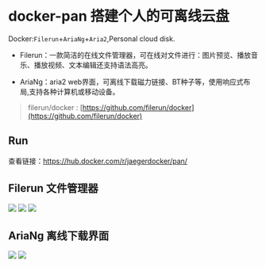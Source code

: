 # docker-pan 搭建个人的可离线云盘
Docker:`Filerun`+`AriaNg`+`Aria2`,Personal cloud disk. 

- Filerun：一款简洁的在线文件管理器，可在线对文件进行：图片预览、播放音乐、播放视频、文本编辑还支持语法高亮。

- AriaNg：aria2 web界面，可离线下载磁力链接、BT种子等，使用响应式布局,支持各种计算机或移动设备。

> filerun/docker : [https://github.com/filerun/docker](https://github.com/filerun/docker)

## Run

查看链接：https://hub.docker.com/r/jaegerdocker/pan/

## Filerun 文件管理器
![][1]
![][2]
![][3]


  
## AriaNg 离线下载界面

![][4]
![][5]


  [1]: http://www.filerun.com/images/screenshot.jpg
  [2]: http://www.filerun.com/images/screenshot_photos.jpg
  [3]: http://www.filerun.com/images/screenshot_music.jpg
  [4]: https://raw.githubusercontent.com/mayswind/AriaNg-WebSite/master/screenshots/desktop.png
  [5]: https://raw.githubusercontent.com/mayswind/AriaNg-WebSite/master/screenshots/mobile.png
